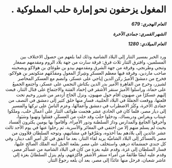 <h1 dir="rtl">المغول يزحفون نحو إمارة حلب المملوكية .</h1>

<h5 dir="rtl">العام الهجري:  679

الشهر القمري: جمادى الآخرة

العام الميلادي: 1280</h5>

<p dir="rtl">ورد الخبر بمسير التتار إلى البلاد الشامية وذلك لما بلغهم من حصول الاختلاف بين المسلمين، وافترق التتار ثلاث فرق: فرقة سارت من جهة بلاد الروم ومقدمهم صمغار وتنجي وطرنجي، وفرقة من جهة الشرق ومقدمهم بيدو بن طوغاي بن هولاكو وبصحبته صاحب ماردين، وفرقة فيها معظم العسكرِ وشِرارُ المغول ومقدَّمُهم منكوتمر بن هولاكو، فخرج من دمشقَ الأميرُ ركن الدين إياجي على عسكر، وانضم مع العسكر المحاصر لشيزر، وخرج من القاهرةِ الأمير بدر الدين بكتاش النجمي على عسكر، واجتمع الجميعُ على حماة، وراسلوا الأميرَ سنقر الأشقر في إخماد الفتنة والاجتماعِ على قتال التتار، فبعث إليهم عسكرًا من صهيون أقام حول صهيون، ونزل الحاج أزدمر من شيزر وخيم تحت قلعتها، ووقعت الجفلةُ في البلاد الحلبية، فسار منها خلق كثير إلى دمشق في النصف من جمادى الآخرة، وكثُرَ الاضطراب في دمشق وأعمالها، وعزم الناسُ على تركها والمسير إلى ديار مصر، فلما كان في الحادي عشر هجمت طوائف التتار على أعمال حلب، وملكوا عينتاب وبغراس ودربساك، ودخلوا حلَبَ وقد خلت من العسكَرِ، فقتلوا ونهبوا وسَبَوا، وأحرقوا الجامِعَ والمدارس ودارَ السلطنة ودور الأمراء، وأقاموا بها يومينِ يكثرون الفساد بحيث لم يسلم منهم إلا من اختفى في المغائر والأسربة، ثم رحلوا عنها في يوم الأحد ثالث عشر عائدين إلى بلادهم بما أخذوه، وتفَرَّقوا في مشاتيهم، وتوجه السلطان قلاوون من مصر بالعساكر إلى البلاد الشاميَّة يريد لقاء التتار، بعد ما أنفق في كل أميرٍ ألف دينار، وفي كل جندي خمسَمائة درهم، واستخلف على مصر بقلعة الجبل ابنه الملك الصالح عليها، فسار السلطان إلى غزة، وقدم عليه بغزة من كان في البلاد الشامية من عساكر مصر، وقدم عليه أيضًا طائفةٌ من أمراء سنقر الأشقر فأكرَمَهم، ولم ينزل السلطانُ بغزة إلى عاشر شعبان، فرحل منها عائدًا إلى مصر، بعد أن بلغه رجوعُ التتار.</p></br>
